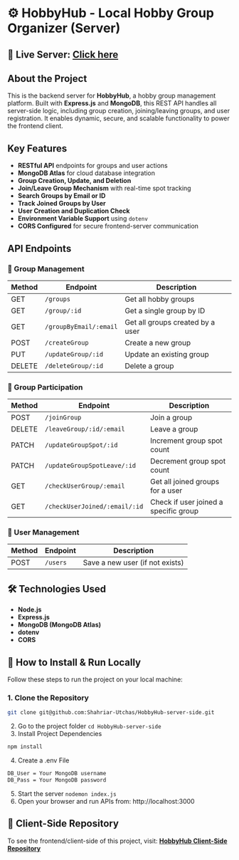 # ⚙️ HobbyHub - Local Hobby Group Organizer (Server)

## 🔗 Live Server: [Click here](https://hobby-hub-server-side.vercel.app/)

##  About the Project

This is the backend server for **HobbyHub**, a hobby group management platform. Built with **Express.js** and **MongoDB**, this REST API handles all server-side logic, including group creation, joining/leaving groups, and user registration. It enables dynamic, secure, and scalable functionality to power the frontend client.

## Key Features

- **RESTful API** endpoints for groups and user actions
- **MongoDB Atlas** for cloud database integration
- **Group Creation, Update, and Deletion**
- **Join/Leave Group Mechanism** with real-time spot tracking
- **Search Groups by Email or ID**
- **Track Joined Groups by User**
- **User Creation and Duplication Check**
- **Environment Variable Support** using `dotenv`
- **CORS Configured** for secure frontend-server communication

## API Endpoints

### 📁 Group Management
| Method | Endpoint                    | Description                           |
|--------|-----------------------------|---------------------------------------|
| GET    | `/groups`                   | Get all hobby groups                  |
| GET    | `/group/:id`                | Get a single group by ID              |
| GET    | `/groupByEmail/:email`      | Get all groups created by a user      |
| POST   | `/createGroup`              | Create a new group                    |
| PUT    | `/updateGroup/:id`          | Update an existing group              |
| DELETE | `/deleteGroup/:id`          | Delete a group                        |

### 👥 Group Participation
| Method | Endpoint                          | Description                              |
|--------|-----------------------------------|------------------------------------------|
| POST   | `/joinGroup`                      | Join a group                              |
| DELETE | `/leaveGroup/:id/:email`          | Leave a group                             |
| PATCH  | `/updateGroupSpot/:id`            | Increment group spot count               |
| PATCH  | `/updateGroupSpotLeave/:id`       | Decrement group spot count               |
| GET    | `/checkUserGroup/:email`          | Get all joined groups for a user         |
| GET    | `/checkUserJoined/:email/:id`     | Check if user joined a specific group    |

### 👤 User Management
| Method | Endpoint     | Description                     |
|--------|--------------|---------------------------------|
| POST   | `/users`     | Save a new user (if not exists) |

## 🛠️ Technologies Used

- **Node.js**
- **Express.js**
- **MongoDB (MongoDB Atlas)**
- **dotenv**
- **CORS**

## 🧩 How to Install & Run Locally

Follow these steps to run the project on your local machine:

### 1. Clone the Repository

```sh
git clone git@github.com:Shahriar-Utchas/HobbyHub-server-side.git
```
2. Go to the project folder ```cd HobbyHub-server-side```
3. Install Project Dependencies
```sh
npm install
```
4. Create a .env File
```sh
DB_User = Your MongoDB username
DB_Pass = Your MongoDB password
```
5. Start the server ```nodemon index.js```
6. Open your browser and run APIs from: http://localhost:3000

## 🔗 Client-Side Repository

To see the frontend/client-side of this project, visit:  [**HobbyHub Client-Side Repository**](https://github.com/Shahriar-Utchas/HobbyHub-client)

